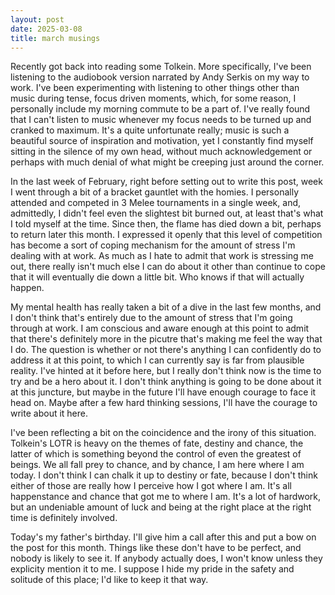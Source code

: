 ```yaml
---
layout: post
date: 2025-03-08
title: march musings
---
```


Recently got back into reading some Tolkein. More specifically, I've been listening to the audiobook version narrated by Andy Serkis on my way to work. I've been experimenting with listening to other things other than music during tense, focus driven moments, which, for some reason, I personally include my morning commute to be a part of. I've really found that I can't listen to music whenever my focus needs to be turned up and cranked to maximum. It's a quite unfortunate really; music is such a beautiful source of inspiration and motivation, yet I constantly find myself sitting in the silence of my own head, without much acknowledgement or perhaps with much denial of what might be creeping just around the corner.

In the last week of February, right before setting out to write this post, week I went through a bit of a bracket gauntlet with the homies. I personally attended and competed in 3 Melee tournaments in a single week, and, admittedly, I didn't feel even the slightest bit burned out, at least that's what I told myself at the time. Since then, the flame has died down a bit, perhaps to return later this month. I expressed it openly that this level of competition has become a sort of coping mechanism for the amount of stress I'm dealing with at work. As much as I hate to admit that work is stressing me out, there really isn't much else I can do about it other than continue to cope that it will eventually die down a little bit. Who knows if that will actually happen.

My mental health has really taken a bit of a dive in the last few months, and I don't think that's entirely due to the amount of stress that I'm going through at work. I am conscious and aware enough at this point to admit that there's definitely more in the picutre that's making me feel the way that I do. The question is whether or not there's anything I can confidently do to address it at this point, to which I can currently say is far from plausible reality. I've hinted at it before here, but I really don't think now is the time to try and be a hero about it. I don't think anything is going to be done about it at this juncture, but maybe in the future I'll have enough courage to face it head on. Maybe after a few hard thinking sessions, I'll have the courage to write about it here.

I've been reflecting a bit on the coincidence and the irony of this situation. Tolkein's LOTR is heavy on the themes of fate, destiny and chance, the latter of which is something beyond the control of even the greatest of beings. We all fall prey to chance, and by chance, I am here where I am today. I don't think I can chalk it up to destiny or fate, because I don't think either of those are really how I perceive how I got where I am. It's all happenstance and chance that got me to where I am. It's a lot of hardwork, but an undeniable amount of luck and being at the right place at the right time is definitely involved.

Today's my father's birthday. I'll give him a call after this and put a bow on the post for this month. Things like these don't have to be perfect, and nobody is likely to see it. If anybody actually does, I won't know unless they explicity mention it to me. I suppose I hide my pride in the safety and solitude of this place; I'd like to keep it that way.
